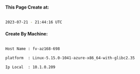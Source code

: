 
   
#### This Page Create at:

```bash

2023-07-21 - 21:44:16 UTC

```

#### Create By Machine:

```bash

Host Name : fv-az168-698

platform  : Linux-5.15.0-1041-azure-x86_64-with-glibc2.35

Ip Local  : 10.1.0.209

```

